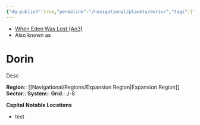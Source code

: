 ```yaml
---
{"dg-publish":true,"permalink":"/navigational/planets/dorin/","tags":["map","retraining","planet","unfinished"]}
---
```


- [When Eden Was Lost (Ao3)](https://archiveofourown.org/works/19334440/chapters/45992584)
- Also known as 
# Dorin
Desc

**Region**::  [[Navigational/Regions/Expansion Region\|Expansion Region]]
**Sector**::
**System**::
**Grid**::  J-8

**Capital**
**Notable Locations**
- test

